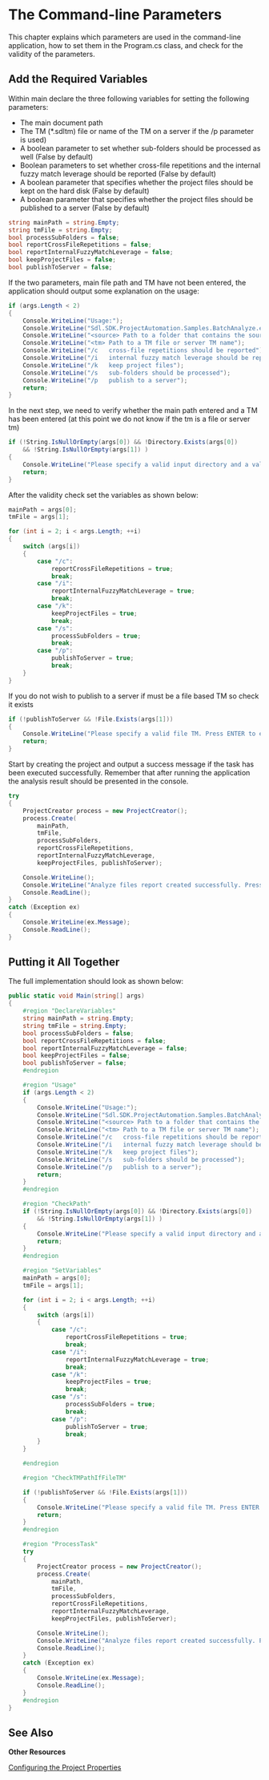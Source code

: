 The Command-line Parameters
==

This chapter explains which parameters are used in the command-line application, how to set them in the Program.cs class, and check for the validity of the parameters.

Add the Required Variables
--

Within main declare the three following variables for setting the following parameters:

* The main document path
* The TM (*.sdltm) file or name of the TM on a server if the /p parameter is used)
* A boolean parameter to set whether sub-folders should be processed as well (False by default)
* Boolean parameters to set whether cross-file repetitions and the internal fuzzy match leverage should be reported (False by default)
* A boolean parameter that specifies whether the project files should be kept on the hard disk (False by default)
* A boolean parameter that specifies whether the project files should be published to a server (False by default)

```cs
string mainPath = string.Empty;
string tmFile = string.Empty;
bool processSubFolders = false;
bool reportCrossFileRepetitions = false;
bool reportInternalFuzzyMatchLeverage = false;
bool keepProjectFiles = false;
bool publishToServer = false;
```

If the two parameters, main file path and TM have not been entered, the application should output some explanation on the usage:


```cs
if (args.Length < 2)
{
    Console.WriteLine("Usage:");
    Console.WriteLine("Sdl.SDK.ProjectAutomation.Samples.BatchAnalyze.exe <source> <tm> [/c] [/i] [/k] [/s]");
    Console.WriteLine("<source> Path to a folder that contains the source files to process.");
    Console.WriteLine("<tm> Path to a TM file or server TM name");
    Console.WriteLine("/c   cross-file repetitions should be reported");
    Console.WriteLine("/i   internal fuzzy match leverage should be reported");
    Console.WriteLine("/k   keep project files");
    Console.WriteLine("/s   sub-folders should be processed");
    Console.WriteLine("/p   publish to a server");
    return;
}
```

In the next step, we need to verify whether the main path entered and a TM has been entered (at this point we do not know if the tm is a file or server tm)

```cs
if (!String.IsNullOrEmpty(args[0]) && !Directory.Exists(args[0])
    && !String.IsNullOrEmpty(args[1]) )
{
    Console.WriteLine("Please specify a valid input directory and a valid TM. Press ENTER to exit.");
    return;
}
```

After the validity check set the variables as shown below:

```cs
mainPath = args[0];
tmFile = args[1];

for (int i = 2; i < args.Length; ++i)
{
    switch (args[i])
    {
        case "/c":
            reportCrossFileRepetitions = true;
            break;
        case "/i":
            reportInternalFuzzyMatchLeverage = true;
            break;
        case "/k":
            keepProjectFiles = true;
            break;
        case "/s":
            processSubFolders = true;
            break;
        case "/p":
            publishToServer = true;
            break;
    }
}
```
If you do not wish to publish to a server if must be a file based TM so check it exists

```cs
if (!publishToServer && !File.Exists(args[1]))
{
    Console.WriteLine("Please specify a valid file TM. Press ENTER to exit.");
    return;
}
```

Start by creating the project and output a success message if the task has been executed successfully. Remember that after running the application the analysis result should be presented in the console.

```cs
try
{
    ProjectCreator process = new ProjectCreator();
    process.Create(
        mainPath, 
        tmFile, 
        processSubFolders,
        reportCrossFileRepetitions,
        reportInternalFuzzyMatchLeverage,
        keepProjectFiles, publishToServer);

    Console.WriteLine();
    Console.WriteLine("Analyze files report created successfully. Press ENTER to exit.");
    Console.ReadLine();
}
catch (Exception ex)
{
    Console.WriteLine(ex.Message);
    Console.ReadLine();
}
```

Putting it All Together
--

The full implementation should look as shown below:

```cs
public static void Main(string[] args)
{
    #region "DeclareVariables"
    string mainPath = string.Empty;
    string tmFile = string.Empty;
    bool processSubFolders = false;
    bool reportCrossFileRepetitions = false;
    bool reportInternalFuzzyMatchLeverage = false;
    bool keepProjectFiles = false;
    bool publishToServer = false;
    #endregion

    #region "Usage"
    if (args.Length < 2)
    {
        Console.WriteLine("Usage:");
        Console.WriteLine("Sdl.SDK.ProjectAutomation.Samples.BatchAnalyze.exe <source> <tm> [/c] [/i] [/k] [/s]");
        Console.WriteLine("<source> Path to a folder that contains the source files to process.");
        Console.WriteLine("<tm> Path to a TM file or server TM name");
        Console.WriteLine("/c   cross-file repetitions should be reported");
        Console.WriteLine("/i   internal fuzzy match leverage should be reported");
        Console.WriteLine("/k   keep project files");
        Console.WriteLine("/s   sub-folders should be processed");
        Console.WriteLine("/p   publish to a server");
        return;
    }
    #endregion

    #region "CheckPath"
    if (!String.IsNullOrEmpty(args[0]) && !Directory.Exists(args[0])
        && !String.IsNullOrEmpty(args[1]) )
    {
        Console.WriteLine("Please specify a valid input directory and a valid TM. Press ENTER to exit.");
        return;
    }
    #endregion

    #region "SetVariables"
    mainPath = args[0];
    tmFile = args[1];

    for (int i = 2; i < args.Length; ++i)
    {
        switch (args[i])
        {
            case "/c":
                reportCrossFileRepetitions = true;
                break;
            case "/i":
                reportInternalFuzzyMatchLeverage = true;
                break;
            case "/k":
                keepProjectFiles = true;
                break;
            case "/s":
                processSubFolders = true;
                break;
            case "/p":
                publishToServer = true;
                break;
        }
    }

    #endregion

    #region "CheckTMPathIfFileTM"

    if (!publishToServer && !File.Exists(args[1]))
    {
        Console.WriteLine("Please specify a valid file TM. Press ENTER to exit.");
        return;
    }
    #endregion

    #region "ProcessTask"
    try
    {
        ProjectCreator process = new ProjectCreator();
        process.Create(
            mainPath, 
            tmFile, 
            processSubFolders,
            reportCrossFileRepetitions,
            reportInternalFuzzyMatchLeverage,
            keepProjectFiles, publishToServer);

        Console.WriteLine();
        Console.WriteLine("Analyze files report created successfully. Press ENTER to exit.");
        Console.ReadLine();
    }
    catch (Exception ex)
    {
        Console.WriteLine(ex.Message);
        Console.ReadLine();
    }
    #endregion
}
```

See Also
--

**Other Resources**

[Configuring the Project Properties](configuring_the_project_properties.md)